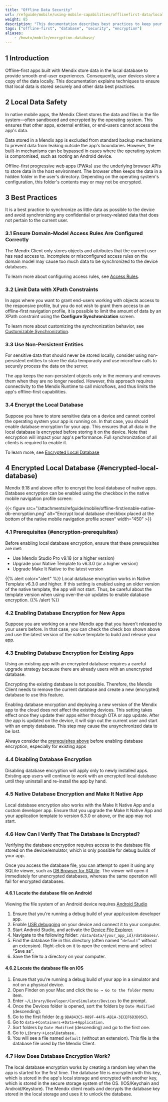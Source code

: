 ```yaml
---
title: "Offline Data Security"
url: /refguide/mobile/using-mobile-capabilities/offlinefirst-data/local-data-security/
weight: 85
description: "This documentation describes best practices to keep your offline data secure."
tags: ["offline-first", "database", "security", "encryption"]
aliases:
    - /howto/mobile/encryption-database/
---
```


## 1 Introduction

Offline-first apps built with Mendix store data in the local database to provide smooth end-user experiences. Consequently, user devices store a copy of the data locally. This documentation explains techniques to ensure that local data is stored securely and other data best practices.

## 2 Local Data Safety

In native mobile apps, the Mendix Client stores the data and files in the file system—often sandboxed and encrypted by the operating system. This ensures that other apps, external entities, or end-users cannot access the app's data. 

Data stored in a Mendix app is excluded from standard backup mechanisms to prevent data from leaking outside the app's boundaries. However, the built-in mechanisms can be bypassed in cases where the operating system is compromised, such as rooting an Android device.

Offline-first progressive web apps (PWAs) use the underlying browser APIs to store data in the host environment. The browser often keeps the data in a hidden folder in the user's directory. Depending on the operating system's configuration, this folder's contents may or may not be encrypted.

## 3 Best Practices

It is a best practice to synchronize as little data as possible to the device and avoid synchronizing any confidential or privacy-related data that does not pertain to the current user.

### 3.1 Ensure Domain-Model Access Rules Are Configured Correctly

The Mendix Client only stores objects and attributes that the current user has read access to. Incomplete or misconfigured access rules on the domain model may cause too much data to be synchronized to the device databases.

To learn more about configuring access rules, see [Access Rules](/refguide/access-rules/).

### 3.2 Limit Data with XPath Constraints

In apps where you want to grant end-users working with objects access to the responsive profile, but you do not wish to grant them access to an offline-first navigation profile, it is possible to limit the amount of data by an XPath constraint using the **Configure Synchronization** screen.

To learn more about customizing the synchronization behavior, see [Customizable Synchronization](/refguide/mobile/using-mobile-capabilities/offlinefirst-data/synchronization/#customizable-synchronization).

### 3.3 Use Non-Persistent Entities

For sensitive data that should never be stored locally, consider using non-persistent entities to store the data temporarily and use microflow calls to securely process the data on the server. 

The app keeps the non-persistent objects only in the memory and removes them when they are no longer needed. However, this approach requires connectivity to the Mendix Runtime to call microflows, and thus limits the app's offline-first capabilities.

### 3.4 Encrypt the Local Database

Suppose you have to store sensitive data on a device and cannot control the operating system your app is running on. In that case, you should enable database encryption for your app. This ensures that all data in the local database is encrypted before storing it on the device. Note that encryption will impact your app's performance. Full synchronization of all clients is required to enable it.

To learn more, see [Encrypted Local Database](#encrypted-local-database)

## 4 Encrypted Local Database {#encrypted-local-database)

Mendix 9.18 and above offer to encrypt the local database of native apps. Database encryption can be enabled using the checkbox in the native mobile navigation profile screen:

{{< figure src="/attachments/refguide/mobile/offline-first/enable-native-db-encryption.png" alt="Encrypt local database checkbox placed at the bottom of the native mobile navigation profile screen" width="450"  >}}

### 4.1 Prerequisites {#encryption-prerequisites}

Before enabling local database encryption, ensure that these prerequisites are met:

* Use Mendix Studio Pro v9.18 (or a higher version) 
* Upgrade your Native Template to v6.3.0 (or a higher version) 
* Upgrade Make It Native to the latest version

{{% alert color="alert" %}}
Local database encryption works in Native Template v6.3.0 and higher. If this setting is enabled using an older version of the native template, the app will not start. Thus, be careful about the template version when using over-the-air updates to enable database encryption.
{{% /alert %}}

### 4.2 Enabling Database Encryption for New Apps

Suppose you are working on a new Mendix app that you haven't released to your users before. In that case, you can check the check box shown above and use the latest version of the native template to build and release your app.

### 4.3 Enabling Database Encryption for Existing Apps

Using an existing app with an encrypted database requires a careful upgrade strategy because there are already users with an unencrypted database. 

Encrypting the existing database is not possible. Therefore, the Mendix Client needs to remove the current database and create a new (encrypted) database to use this feature.

Enabling database encryption and deploying a new version of the Mendix app to the cloud does not affect the existing devices. This setting takes effect once they update their apps either through OTA or app update. After the app is updated on the device, it will sign out the current user and start with an empty database. This step may cause the unsynchronized data to be lost. 

Always consider the [prerequisites above](#encryption-prerequisites) before enabling database encryption, especially for existing apps

### 4.4 Disabling Database Encryption

Disabling database encryption will apply only to newly installed apps. Existing app users will continue to work with an encrypted local database until they uninstall and re-install the app by hand.   

### 4.5 Native Database Encryption and Make It Native App

Local database encryption also works with the Make It Native App and a custom developer app. Ensure that you upgrade the Make It Native App and your application template to version 6.3.0 or above, or the app may not start.

### 4.6 How Can I Verify That The Database Is Encrypted?

Verifying the database encryption requires access to the database file stored on the device/emulator, which is only possible for debug builds of your app. 

Once you access the database file, you can attempt to open it using any SQLite viewer, such as [DB Browser for SQLite](https://sqlitebrowser.org/). The viewer will open it immediately for unencrypted databases, whereas the same operation will fail for encrypted databases.

#### 4.6.1 Locate the database file on Android

Viewing the file system of an Android device requires [Android Studio](https://developer.android.com/studio/)

1. Ensure that you're running a debug build of your app/custom developer app.
1. Enable [USB debugging](https://developer.android.com/studio/debug/dev-options) on your device and connect it to your computer.
1. Start Android Studio, and activate the [Device File Explorer](https://developer.android.com/studio/debug/device-file-explorer).
1. Navigate to the following folder: `/data/data/{your_app_id}/databases/`.
1. Find the database file in this directory (often named "`default`" without an extension). Right-click on it to open the context menu and select "Save as". 
1. Save the file to a directory on your computer.

#### 4.6.2 Locate the database file on IOS

1. Ensure that you're running a debug build of your app in a simulator and not on a physical device.
1. Open Finder on your Mac and click the `Go → Go to the folder` menu item.
1. Enter `~/Library/Developer/CoreSimulator/Devices` to the prompt.
1. Once the Devices folder is opened, sort the folders by `Date Modified` (descending).
1. Go to the first folder (e.g `9DA843C5-089F-44F6-AB1A-3ECEF6D3D05C`).
1. Go to `data`->`Containers`->`Data`->`Application.`
1. Sort folders by `Date Modified` (descending) and go to the first one.
1. Go to `Library`->`LocalDatabase.`
1. You will see a file named `default` (without an extension). This file is the database file used by the Mendix Client.

### 4.7 How Does Database Encryption Work?

The local database encryption works by creating a random key when the app is started for the first time. The database file is encrypted with this key, which is stored in the app's local storage and encrypted with another key, which is stored in the secure storage system of the OS. (IOS/Keychain and Android/Keystore). The Mendix client reads and decrypts the database key stored in the local storage and uses it to unlock the database.